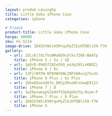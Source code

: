 ```yaml
---
layout: produk-casinghp
title: Little Goku iPhone Case
categories: iphone

# Produk
product-title: Little Goku iPhone Case
harga: 90000
sku: hn-5214
image-drive: 1D4SVtWtcK5MrquPpZlEzHTDBls59-T7H
gallery:
  - url: 1ELc6j7XLfVsNMa8b9cDlks7INX-BmATp
    title: iPhone 5 / 5s / SE
  - url: 1pDrD-09A5fZAIe5h0_msXpJ65ixKBOZj
    title: iPhone 6 / 6s
  - url: 13FjrNfFW-NTBXWYbNLINFV8Avzq7Su3n
    title: iPhone 6 Plus / 6s Plus
  - url: 1Uha6GooiOX7o_DHCp3RxeWlxnwqE012J
    title: iPhone 7 / 8
  - url: 1w29yvweypSZeAVfVZp6gVGzYq-8nym-P
    title: iPhone 7 Plus / 8 Plus
  - url: 1D4SVtWtcK5MrquPpZlEzHTDBls59-T7H
    title: iPhone X
---
```

